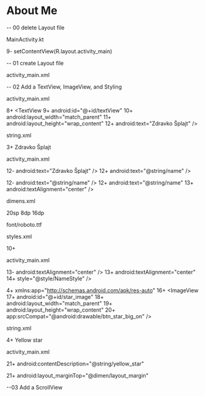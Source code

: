 # About Me

-- 00 delete Layout file

MainActivity.kt

9-        setContentView(R.layout.activity_main)

-- 01 create Layout file

activity_main.xml

<?xml version="1.0" encoding="utf-8"?>
<LinearLayout
    xmlns:android="http://schemas.android.com/apk/res/android"
    android:orientation="vertical"
	android:layout_width="match_parent"
    android:layout_height="match_parent">

</LinearLayout>

-- 02 Add a TextView, ImageView, and Styling

activity_main.xml

8+    <TextView
9+        android:id="@+id/textView"
10+        android:layout_width="match_parent"
11+        android:layout_height="wrap_content"
12+        android:text="Zdravko Šplajt" />


string.xml

3+    <string name="name">Zdravko Šplajt</string>


activity_main.xml

12-        android:text="Zdravko Šplajt" />
12+        android:text="@string/name" />

12-        android:text="@string/name" />
12+        android:text="@string/name"
13+        android:textAlignment="center" />

dimens.xml

<?xml version="1.0" encoding="utf-8"?>
<resources>
    <dimen name="text_size">20sp</dimen>
    <dimen name="small_padding">8dp</dimen>
    <dimen name="layout_margin">16dp</dimen>
</resources>

font/roboto.ttf

styles.xml

10+    <style name="NameStyle">
11+        <item name="android:layout_marginTop">@dimen/layout_margin</item>
12+        <item name="android:fontFamily">@font/roboto</item>
13+        <item name="android:paddingTop">@dimen/small_padding</item>
14+        <item name="android:textColor">@android:color/black</item>
15+        <item name="android:textSize">@dimen/text_size</item>
16+    </style>

activity_main.xml

13-        android:textAlignment="center" />
13+        android:textAlignment="center"
14+        style="@style/NameStyle" />

4+    xmlns:app="http://schemas.android.com/apk/res-auto"
16+    <ImageView
17+        android:id="@+id/star_image"
18+        android:layout_width="match_parent"
19+        android:layout_height="wrap_content"
20+        app:srcCompat="@android:drawable/btn_star_big_on" />

string.xml

4+    <string name="yellow_star">Yellow star</string>

activity_main.xml

21+        android:contentDescription="@string/yellow_star"

21+        android:layout_marginTop="@dimen/layout_margin"


--03 Add a ScrollView
